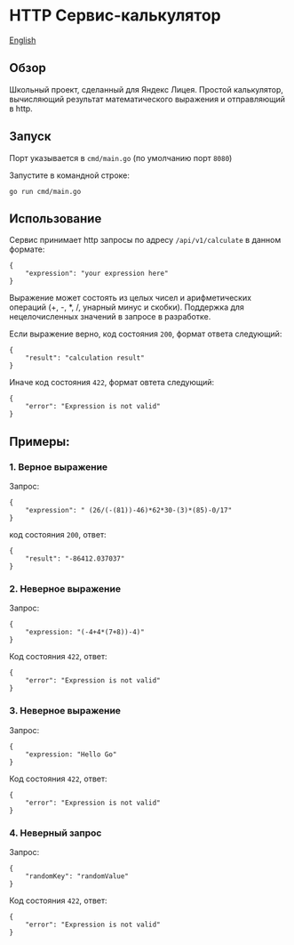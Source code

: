 # HTTP Сервис-калькулятор

[English](README.md)

## Обзор

Школьный проект, сделанный для Яндекс Лицея. Простой калькулятор, вычисляющий результат математического выражения и отправляющий в http.

## Запуск

Порт указывается в `cmd/main.go` (по умолчанию порт `8080`)

Запустите в командной строке:

```
go run cmd/main.go
```

## Использование

Сервис принимает http запросы по адресу `/api/v1/calculate` в данном формате:

```
{
    "expression": "your expression here"
}
```

Выражение может состоять из целых чисел и арифметических операций (+, -, *, /, унарный минус и скобки). Поддержка для нецелочисленных значений в запросе в разработке.

Если выражение верно, код состояния `200`, формат ответа следующий:

```
{
    "result": "calculation result"
}
```

Иначе код состояния `422`, формат овтета следующий:

```
{
    "error": "Expression is not valid"
}
```

## Примеры:

### 1. Верное выражение

Запрос:

```
{
    "expression": " (26/(-(81))-46)*62*30-(3)*(85)-0/17"
}
```

код состояния `200`, ответ:

```
{
    "result": "-86412.037037"
}
```

### 2. Неверное выражение

Запрос:

```
{
    "expression: "(-4+4*(7+8))-4)"
}
```

Код состояния `422`, ответ:

```
{
    "error": "Expression is not valid"
}
```

### 3. Неверное выражение

Запрос:

```
{
    "expression: "Hello Go"
}
```

Код состояния `422`, ответ:

```
{
    "error": "Expression is not valid"
}
```

### 4. Неверный запрос

Запрос:

```
{
    "randomKey": "randomValue"
}
```

Код состояния `422`, ответ:

```
{
    "error": "Expression is not valid"
}
```